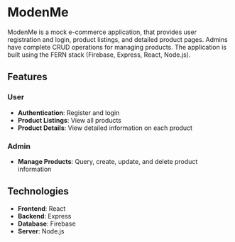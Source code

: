 # ModenMe

ModenMe is a mock e-commerce application, that provides user registration and login, product listings, and detailed product pages. Admins have complete CRUD operations for managing products. The application is built using the FERN stack (Firebase, Express, React, Node.js).
## Features

### User
- **Authentication**: Register and login
- **Product Listings**: View all products
- **Product Details**: View detailed information on each product

### Admin
- **Manage Products**: Query, create, update, and delete product information

## Technologies
- **Frontend**: React
- **Backend**: Express
- **Database**: Firebase
- **Server**: Node.js
